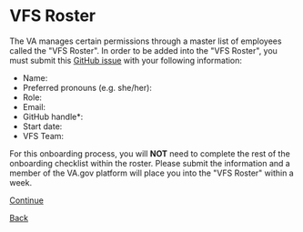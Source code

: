 # VFS Roster
The VA manages certain permissions through a master list of employees called the "VFS Roster". In order to be added into the "VFS Roster", you must submit this [GitHub issue](https://github.com/department-of-veterans-affairs/va.gov-team/issues/new?assignees=&labels=analytics-insights%2C+analytics-request%2C+governance-team%2C+platform-orientation&template=orientation-epic.md&title=Platform+Orientation+Template+%5BYour+name+here%5D) with your following information:
 - Name:
 - Preferred pronouns (e.g. she/her):
 - Role:
 - Email:
 - GitHub handle*:
 - Start date:
 - VFS Team:

For this onboarding process, you will **NOT** need to complete the rest of the onboarding checklist within the roster. Please submit the information and a member of the VA.gov platform will place you into the "VFS Roster" within a week.

[Continue](../platform-overview/1_OVERVIEW_VIDEO.md)

[Back](./3_GITHUB_ACCESS.md)
